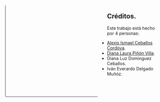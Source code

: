 <div style="float:left;height: 300px;width:300px;overflow: hidden;background-image: url('https://cdn.hobbyconsolas.com/sites/navi.axelspringer.es/public/styles/1200/public/media/image/2019/11/futurama_0.jpg?itok=nuLf5pYX');background-position: center;background-size: cover;margin: 5px;margin-right: 30px;border-radius: 4px;border-bottom: #2f2f2f 1.5px solid;border-left: #2f2f2f 1px solid"></div>

## Cr&eacute;ditos.
Este trabajo est&aacute; hecho por 4 personas:
- [Alexis Ismael Ceballos Cordova](https://t.me/caronte11).
- [Diana Laura Pi&ntilde;&oacute;n Villa](https://t.me/unused).
- Diana Luz Dominguez Ceballos.
- Iv&aacute;n Everardo Delgado Mu&ntilde;&oacute;z.
